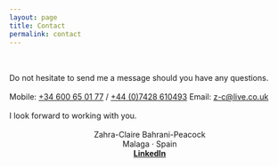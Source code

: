 ```yaml
---
layout: page
title: Contact
permalink: contact
---
```

<br/>
<br/>
Do not hesitate to send me a message should you have any questions.
<br/>
<br/>
Mobile: <a href="tel:34600650177"  target="_blank">+34 600 65 01 77</a>  / <a href="https://api.whatsapp.com/send?phone=447428610493&text=Hi%20Zahra" target="_blank">+44 (0)7428 610493</a>  
Email: <a href="mailto:z-c@live.co.uk" target="_blank">z-c@live.co.uk</a>
<br/>
<br/>
I look forward to working with you.
<br/>
<br/>
<div align="center"> Zahra-Claire Bahrani-Peacock</div>
<div align="center">Malaga &middot; Spain</div>
<div align="center"><a href="https://www.linkedin.com/in/zahra-claire-bahrani-peacock/" target="_blank"><b>LinkedIn</b></a>